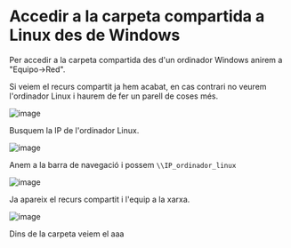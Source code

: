 # Accedir a la carpeta compartida a Linux des de Windows

Per accedir a la carpeta compartida des d'un ordinador Windows anirem a "Equipo->Red".

Si veiem el recurs compartit ja hem acabat, en cas contrari no veurem l'ordinador Linux i haurem de fer un parell de coses més.

![image](https://github.com/XaSaFa/MP04/assets/110727546/7dca4b00-814a-4f13-a7f5-d78424b63a69)

Busquem la IP de l'ordinador Linux.

![image](https://github.com/XaSaFa/MP04/assets/110727546/aec57def-7179-40a5-afe2-c5de39b24ae3)

Anem a la barra de navegació i possem ```\\IP_ordinador_linux```

![image](https://github.com/XaSaFa/MP04/assets/110727546/59c8a773-3de8-4b29-9b38-0170df7e6f9c)

Ja apareix el recurs compartit i l'equip a la xarxa.

![image](https://github.com/XaSaFa/MP04/assets/110727546/547efe33-4778-4b7c-a149-6afc2f2733df)

Dins de la carpeta veiem el aaa
